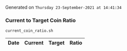 Generated on `Thursday 23-September-2021 at 14:41:34`

### Current to Target Coin Ratio
`current_coin_ratio.sh`

Date|Current|Target|Ratio
---|---|---|---
